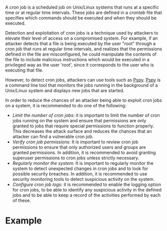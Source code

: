 A *cron* job is a scheduled job on Unix/Linux systems that runs at a specific time or at regular time intervals. These jobs are defined in a *crontab* file that specifies which commands should be executed and when they should be executed.

Detection and exploitation of cron jobs is a technique used by attackers to elevate their level of access on a compromised system. For example, if an attacker detects that a file is being executed by the user "root" through a cron job that runs at regular time intervals, and realizes that the permissions defined in the file are misconfigured, he could manipulate the contents of the file to include malicious instructions which would be executed in a privileged way as the user 'root', since it corresponds to the user who is executing that file.

However, to detect cron jobs, attackers can use tools such as [Pspy](https://github.com/DominicBreuker/pspy). [Pspy](https://github.com/DominicBreuker/pspy) is a command line tool that monitors the jobs running in the background of a Unix/Linux system and displays new jobs that are started.

In order to reduce the chances of an attacker being able to exploit cron jobs on a system, it is recommended to do one of the following:

- *Limit the number of cron jobs*: it is important to limit the number of cron jobs running on the system and ensure that permissions are only granted to jobs that require special permissions to function properly. This decreases the attack surface and reduces the chances that an attacker can find a vulnerable cron job.
- *Verify cron job permissions*: It is important to review cron job permissions to ensure that only authorized users and groups are granted permissions. In addition, it is recommended to avoid granting superuser permissions to cron jobs unless strictly necessary.
- *Regularly monitor the system*: It is important to regularly monitor the system to detect unexpected changes in cron jobs and to look for possible security breaches. In addition, it is recommended to use security monitoring tools to detect suspicious activity on the system.
- *Configure cron job logs*: it is recommended to enable the logging option for cron jobs, to be able to identify any suspicious activity in the defined jobs and to be able to keep a record of the activities performed by each of these.

# Example